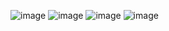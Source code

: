 ![image](https://user-images.githubusercontent.com/100159653/166345267-5e7e8533-1ffb-4169-9ee1-8b9e5abf7c36.png)
![image](https://user-images.githubusercontent.com/100159653/166345273-7a2fda75-8a8d-45c1-9be6-0e6a57e24e1a.png)
![image](https://user-images.githubusercontent.com/100159653/166345279-ef468b4b-a866-4f66-ba7a-68af3017285d.png)
![image](https://user-images.githubusercontent.com/100159653/166345282-b3679a39-b94a-49c4-bc93-95cdb93d48d9.png)
